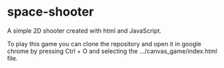 # space-shooter
A simple 2D shooter created with html and JavaScript.

To play this game you can clone the repository and open it in google chrome by pressing Ctrl + O and selecting
the .../canvas_game/index.html file. 

